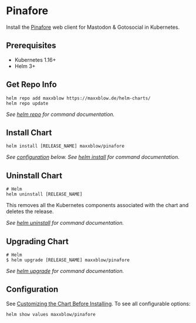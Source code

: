 # Pinafore
Install the [Pinafore](https://github.com/nolanlawson/pinafore) web client for Mastodon & Gotosocial in Kubernetes.

## Prerequisites
 - Kubernetes 1.16+
 - Helm 3+

## Get Repo Info
``` shell
helm repo add maxxblow https://maxxblow.de/helm-charts/
helm repo update
```
_See [helm repo](https://helm.sh/docs/helm/helm_repo/) for command documentation._

## Install Chart
```shell
helm install [RELEASE_NAME] maxxblow/pinafore
```
_See [configuration](#configuration) below._
_See [helm install](https://helm.sh/docs/helm/helm_install/) for command documentation._

## Uninstall Chart
```shell
# Helm
helm uninstall [RELEASE_NAME]
```
This removes all the Kubernetes components associated with the chart and deletes the release.

_See [helm uninstall](https://helm.sh/docs/helm/helm_uninstall/) for command documentation._

## Upgrading Chart
```shell
# Helm
$ helm upgrade [RELEASE_NAME] maxxblow/pinafore
```
_See [helm upgrade](https://helm.sh/docs/helm/helm_upgrade/) for command documentation._

## Configuration
See [Customizing the Chart Before Installing](https://helm.sh/docs/intro/using_helm/#customizing-the-chart-before-installing). To see all configurable options:
```
helm show values maxxblow/pinafore
```